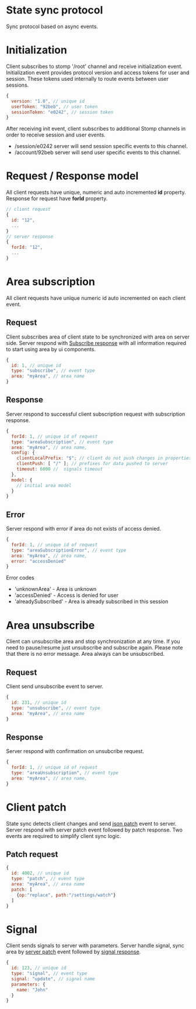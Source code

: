 # State sync protocol

Sync protocol based on async events.

# <a name="eventInit"></a>Initialization
Client subscribes to stomp '/root' channel and receive initialization event. Initialization event provides protocol version and access tokens for user and session. These tokens used internally to route events between user sessions.

```javascript
{
  version: "1.0", // unique id
  userToken: "92beb", // user token
  sessionToken: "e0242", // session token
}
```
After receiving init event, client subscribes to additional Stomp channels in order to receive session and user events.

- /session/e0242 server will send session specific events to this channel.
- /account/92beb server will send user specific events to this channel.

# <a name="requestResponse"></a>Request / Response model
All client requests have unique, numeric and auto incremented **id** property. Response for request have **forId** property.

```javascript
// client request
{
  id: "12",
  ...
}
// server response
{
  forId: "12",
  ...
}

```

# <a name="subscription"></a>Area subscription
All client requests have unique numeric id auto incremented on each client event.

## <a name="subscribeRequest"></a>Request
Client subscribes area of client state to be synchronized with area on server side. Server respond with [Subscribe response](#subscribeResponse) with all information required to start using area by ui components.

```javascript
{
  id: 1, // unique id
  type: "subscribe", // event type
  area: "myArea", // area name
}
```

## <a name="subscribeResponse"></a>Response
Server respond to successful client subscription request with subscription response. 

```javascript
{
  forId: 1, // unique id of request
  type: "areaSubscription", // event type
  area: "myArea", // area name,
  config: {
    clientLocalPrefix: "$"; // client do not push changes in properties started with '$'
    clientPush: [ "/" ]; // prefixes for data pushed to server
    timeout: 6000 //  signals timeout
  },
  model: {
    // initial area model
  }
}
```

## <a name="subscribeResponse"></a>Error
Server respond with error if area do not exists of access denied. 

```javascript
{
  forId: 1, // unique id of request
  type: "areaSubscriptionError", // event type
  area: "myArea", // area name,
  error: "accessDenied"
}
```

Error codes
- 'unknownArea' - Area is unknown
- 'accessDenied' - Access is denied for user
- 'alreadySubscribed' - Area is already subscribed in this session

# <a name="areUnsubscribe"></a>Area unsubscribe
Client can unsubscribe area and stop synchronization at any time. If you need to pause/resume just unsubscribe and subscribe again. Please note that there is no error message. Area always can be unsubscribed.

## <a name="areaUnsubscribeRequest"></a>Request
Client send unsubscribe event to server.

```javascript
{
  id: 231, // unique id
  type: "unsubscribe", // event type
  area: "myArea", // area name
}
```
## <a name="areaUnsubscribeResponse"></a>Response
Server respond with confirmation on unsubcribe request.

```javascript
{
  forId: 1, // unique id of request
  type: "areaUnsubscription", // event type
  area: "myArea", // area name,
}
```

# Client patch
State sync detects client changes and send [json patch](https://tools.ietf.org/html/rfc6902) event to server. Server 
respond with server patch event followed by patch response. Two events are required to simplify client sync logic.

## Patch request 

```javascript
{
  id: 4002, // unique id
  type: "patch", // event type
  area: "myArea", // area name
  patch: [
    {op:"replace", path:"/settings/watch"}
  ]
}
```

# Signal
Client sends signals to server with parameters. Server handle signal, sync area by [server patch](#serverPatch) event followed by [signal response](#signalResponse).

```javascript
{
  id: 123, // unique id
  type: "signal", // event type
  signal: "update", // signal name
  parameters: {
    name: "John"
  }
}
```





